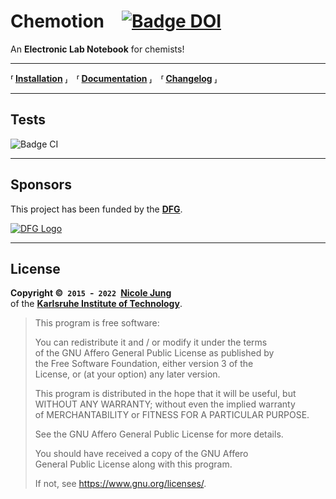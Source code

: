 # Chemotion [![Badge DOI]][DOI]

An **Electronic Lab Notebook** for chemists!

---

**⸢ [Installation] ⸥ ⸢ [Documentation] ⸥ ⸢ [Changelog] ⸥**

---

## Tests

![Badge CI]

---

## Sponsors

This project has been funded by the **[DFG]**.

[![DFG Logo]][DFG]

---

## License

**Copyright © `2015` - `2022` [Nicole Jung]** <br>
of the **[Karlsruhe Institute of Technology]**.

> This program is free software:
>
> You can redistribute it and / or  modify it under the terms <br>
> of the GNU Affero General Public License as published by <br>
> the Free Software Foundation, either version 3 of the <br>
> License, or (at your option) any later version.
>
> This program is distributed in the hope that it will be useful, but <br>
> WITHOUT ANY WARRANTY; without even the implied warranty <br>
> of MERCHANTABILITY or FITNESS FOR A PARTICULAR PURPOSE.
>
> See the GNU Affero General Public License for more details.
>
> You should have received a copy of the GNU Affero<br>
> General Public License along with this program.
>
> If not, see <https://www.gnu.org/licenses/>.



<!----------------------------------------------------------------------------->

[Installation]: https://www.chemotion.net/docs/eln/install_configure/
[Documentation]: https://www.chemotion.net/docs/eln/
[Changelog]: CHANGELOG.md

[DFG]: https://www.dfg.de/en/
[DFG Logo]: https://www.dfg.de/zentralablage/bilder/service/logos_corporate_design/logo_negativ_267.png

[Nicole Jung]: mailto:nicole.jung@kit.edu
[Karlsruhe Institute of Technology]: https://www.kit.edu/english/

[DOI]: https://doi.org/10.5281/zenodo.1054134

[Badge CI]: https://github.com/ComPlat/chemotion_ELN/actions/workflows/ci.yml/badge.svg?branch=main
[Badge DOI]: https://zenodo.org/badge/DOI/10.5281/zenodo.1054134.svg
